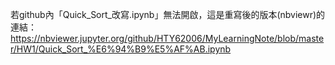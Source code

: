 若github內「Quick_Sort_改寫.ipynb」無法開啟，這是重寫後的版本(nbviewr)的連結：https://nbviewer.jupyter.org/github/HTY62006/MyLearningNote/blob/master/HW1/Quick_Sort_%E6%94%B9%E5%AF%AB.ipynb
